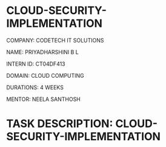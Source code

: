 # CLOUD-SECURITY-IMPLEMENTATION

COMPANY: CODETECH IT SOLUTIONS

NAME: PRIYADHARSHINI B L

INTERN ID: CT04DF413

DOMAIN: CLOUD COMPUTING

DURATIONS: 4 WEEKS

MENTOR: NEELA SANTHOSH

# TASK DESCRIPTION: CLOUD-SECURITY-IMPLEMENTATION

